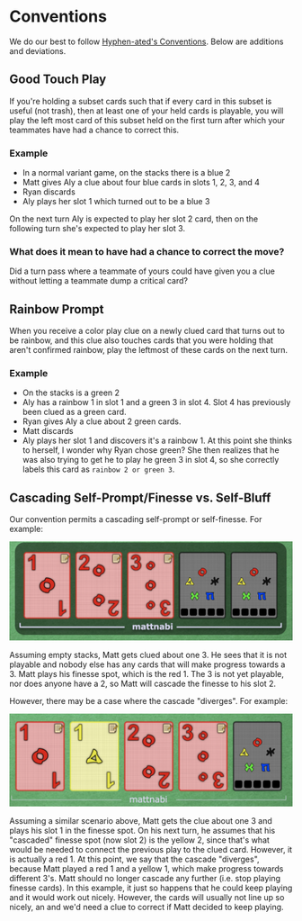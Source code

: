 # Conventions

We do our best to follow [Hyphen-ated's Conventions](https://github.com/Zamiell/hanabi-conventions/blob/master/Reference.md). Below are additions and deviations.

## Good Touch Play

If you're holding a subset cards such that if every card in this subset is useful (not trash), then at least one of your held cards is playable, you will play the left most card of this subset held on the first turn after which your teammates have had a chance to correct this.

### Example

- In a normal variant game, on the stacks there is a blue 2
- Matt gives Aly a clue about four blue cards in slots 1, 2, 3, and 4
- Ryan discards
- Aly plays her slot 1 which turned out to be a blue 3

On the next turn Aly is expected to play her slot 2 card, then on the following turn she's expected to play her slot 3.

### What does it mean to have had a chance to correct the move?

Did a turn pass where a teammate of yours could have given you a clue without letting a teammate dump a critical card?

## Rainbow Prompt 

When you receive a color play clue on a newly clued card that turns out to be rainbow, and this clue also touches cards that you were holding that aren't confirmed rainbow, play the leftmost of these cards on the next turn.

### Example

- On the stacks is a green 2
- Aly has a rainbow 1 in slot 1 and a green 3 in slot 4. Slot 4 has previously been clued as a green card.
- Ryan gives Aly a clue about 2 green cards.
- Matt discards
- Aly plays her slot 1 and discovers it's a rainbow 1. At this point she thinks to herself, I wonder why Ryan chose green? She then realizes that he was also trying to get he to play he green 3 in slot 4, so she correctly labels this card as `rainbow 2 or green 3`.

## Cascading Self-Prompt/Finesse vs. Self-Bluff

Our convention permits a cascading self-prompt or self-finesse. For example:

![Cascading Self-Finesse](/images/cascading_self_finesse.png)

Assuming empty stacks, Matt gets clued about one 3. He sees that it is not playable and nobody else has any cards that will make progress towards a 3. Matt plays his finesse spot, which is the red 1. The 3 is not yet playable, nor does anyone have a 2, so Matt will cascade the finesse to his slot 2.

However, there may be a case where the cascade "diverges". For example:

![Cascading Self-Lie](/images/cascading_self_lie.png)

Assuming a similar scenario above, Matt gets the clue about one 3 and plays his slot 1 in the finesse spot. On his next turn, he assumes that his "cascaded" finesse spot (now slot 2) is the yellow 2, since that's what would be needed to connect the previous play to the clued card. However, it is actually a red 1. At this point, we say that the cascade "diverges", because Matt played a red 1 and a yellow 1, which make progress towards different 3's. Matt should no longer cascade any further (i.e. stop playing finesse cards). In this example, it just so happens that he could keep playing and it would work out nicely. However, the cards will usually not line up so nicely, an and we'd need a clue to correct if Matt decided to keep playing.
